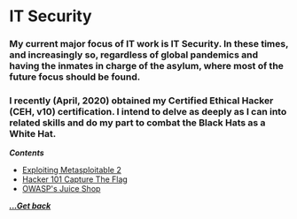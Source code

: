 # IT Security

### My current major focus of IT work is IT Security. In these times, and increasingly so, regardless of global pandemics and having the inmates in charge of the asylum, where most of the future focus should be found.

### I recently (April, 2020) obtained my Certified Ethical Hacker (CEH, v10) certification. I intend to delve as deeply as I can into related skills and do my part to combat the Black Hats as a White Hat.

***Contents***

- [Exploiting Metasploitable 2](it-security/exploiting-metasploitable2.md)
- [Hacker 101 Capture The Flag](it-security/hacker101s-capture-the-flag.md)
- [OWASP's Juice Shop](it-security/owasps-juice-shop.md)

[***...Get back***](..)
